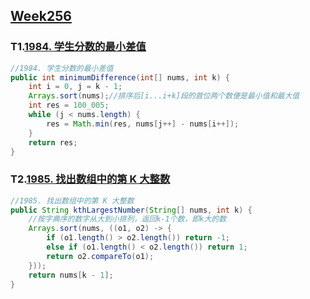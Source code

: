 



## [Week256](https://leetcode-cn.com/contest/weekly-contest-256/)

### T1.[1984. 学生分数的最小差值](https://leetcode-cn.com/problems/minimum-difference-between-highest-and-lowest-of-k-scores/)

```java
//1984. 学生分数的最小差值
public int minimumDifference(int[] nums, int k) {
    int i = 0, j = k - 1;
    Arrays.sort(nums);//排序后[i...i+k]段的首位两个数便是最小值和最大值
    int res = 100_005;
    while (j < nums.length) {
        res = Math.min(res, nums[j++] - nums[i++]);
    }
    return res;
}
```

### T2.[1985. 找出数组中的第 K 大整数](https://leetcode-cn.com/problems/find-the-kth-largest-integer-in-the-array/)

```java
//1985. 找出数组中的第 K 大整数
public String kthLargestNumber(String[] nums, int k) {
    //按字典序的数字从大到小排列，返回k-1个数，即k大的数
    Arrays.sort(nums, ((o1, o2) -> {
        if (o1.length() > o2.length()) return -1;
        else if (o1.length() < o2.length()) return 1;
        return o2.compareTo(o1);
    }));
    return nums[k - 1];
}
```